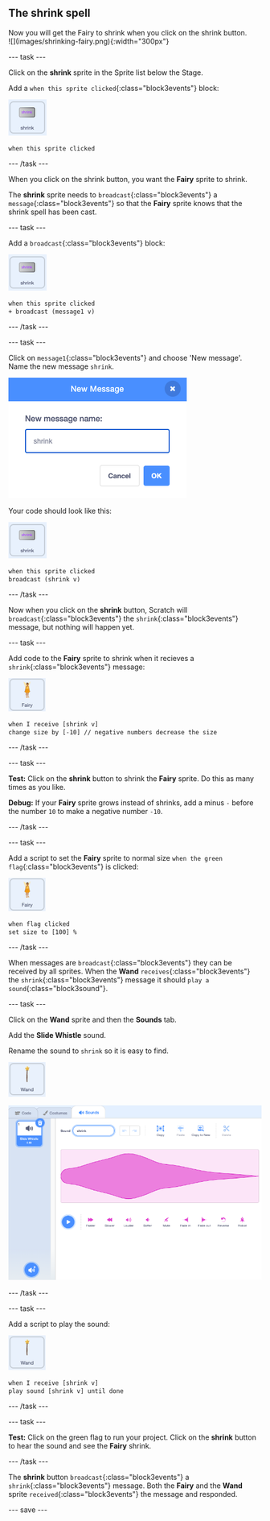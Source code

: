 ## The shrink spell

<div style="display: flex; flex-wrap: wrap">
<div style="flex-basis: 200px; flex-grow: 1; margin-right: 15px;">
Now you will get the Fairy to shrink when you click on the shrink button.
</div>
<div>
![](images/shrinking-fairy.png){:width="300px"}
</div>
</div>

--- task ---

Click on the **shrink** sprite in the Sprite list below the Stage.

Add a `when this sprite clicked`{:class="block3events"} block:

![](images/shrink-icon.png)

```blocks3
when this sprite clicked
```

--- /task ---

When you click on the shrink button, you want the **Fairy** sprite to shrink.

The **shrink** sprite needs to `broadcast`{:class="block3events"} a `message`{:class="block3events"} so that the **Fairy** sprite knows that the shrink spell has been cast.

--- task ---

Add a `broadcast`{:class="block3events"} block:

![](images/shrink-icon.png)

```blocks3
when this sprite clicked
+ broadcast (message1 v)
```

--- /task ---

--- task ---

Click on `message1`{:class="block3events"} and choose 'New message'. Name the new message `shrink`.

![New message dialog with shrink entered.](images/new-message.png)

Your code should look like this:

![](images/shrink-icon.png)

```blocks3
when this sprite clicked
broadcast (shrink v)
```

--- /task ---

Now when you click on the **shrink** button, Scratch will `broadcast`{:class="block3events"} the `shrink`{:class="block3events"} message, but nothing will happen yet.

--- task ---

Add code to the **Fairy** sprite to shrink when it recieves a `shrink`{:class="block3events"} message:

![](images/fairy-icon.png)

```blocks3
when I receive [shrink v]
change size by [-10] // negative numbers decrease the size
```
--- /task ---

--- task ---

**Test:** Click on the **shrink** button to shrink the **Fairy** sprite. Do this as many times as you like.

**Debug:** If your **Fairy** sprite grows instead of shrinks, add a minus `-` before the number `10` to make a negative number `-10`.

--- /task ---

--- task ---

Add a script to set the **Fairy** sprite to normal size `when the green flag`{:class="block3events"} is clicked:

![](images/fairy-icon.png)

```blocks3
when flag clicked
set size to [100] %
```
--- /task ---

When messages are `broadcast`{:class="block3events"} they can be received by all sprites. When the **Wand** `receives`{:class="block3events"} the `shrink`{:class="block3events"} message it should `play a sound`{:class="block3sound"}.

--- task ---

Click on the **Wand** sprite and then the **Sounds** tab.

Add the **Slide Whistle** sound.

Rename the sound to `shrink` so it is easy to find.

![](images/wand-sprite-icon.png)

![The Sounds tab with added slide whistle sound renamed to shrink in the Sound property.](images/slide-whistle.png)

--- /task ---

--- task ---

Add a script to play the sound:

![](images/wand-sprite-icon.png)

```blocks3
when I receive [shrink v]
play sound [shrink v] until done

```
--- /task ---

--- task ---

**Test:** Click on the green flag to run your project. Click on the **shrink** button to hear the sound and see the **Fairy** shrink.

--- /task ---

The **shrink** button `broadcast`{:class="block3events"} a `shrink`{:class="block3events"} message. Both the **Fairy** and the **Wand** sprite `received`{:class="block3events"} the message and responded.

--- save ---
